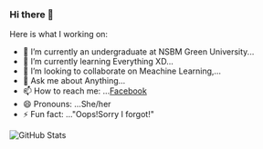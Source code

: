 ### Hi there 👋


Here is what I working on:

- 🔭 I’m currently an undergraduate at NSBM Green University...
- 🌱 I’m currently learning Everything XD...
- 👯 I’m looking to collaborate on Meachine Learning,...
- 💬 Ask me about Anything...
- 📫 How to reach me: ...[Facebook](https://www.facebook.com/chamodie.pubudini/)
- 😄 Pronouns: ...She/her
- ⚡ Fun fact: ..."Oops!Sorry I forgot!"

![GitHub Stats](https://github-readme-stats.vercel.app/api?username=ChamodiePubudini&theme=radical)
